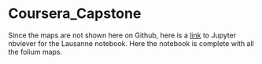 # Coursera_Capstone

Since the maps are not shown here on Github, here is a [link](https://nbviewer.jupyter.org/github/LaviniaSaccoccio/Coursera_Capstone/blob/main/Coursera-Capstone-Lausanne.ipynb) to Jupyter nbviever for the Lausanne notebook. 
Here the notebook is complete with all the folium maps.

